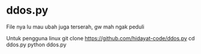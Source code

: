 # ddos.py

File nya lu mau ubah juga terserah, gw mah ngak peduli

Untuk pengguna linux
git clone https://github.com/hidayat-code/ddos.py
cd ddos.py
python ddos.py
